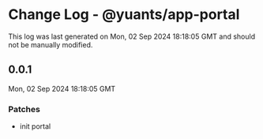 # Change Log - @yuants/app-portal

This log was last generated on Mon, 02 Sep 2024 18:18:05 GMT and should not be manually modified.

## 0.0.1
Mon, 02 Sep 2024 18:18:05 GMT

### Patches

- init portal

